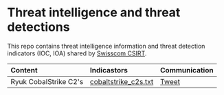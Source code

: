 # Threat intelligence and threat detections

This repo contains threat intelligence information and threat detection indicators (IOC, IOA) shared by [Swisscom CSIRT](https://twitter.com/swisscom_csirt).

| Content | Indicastors | Communication |
| :--- | :--- | :--- |
| Ryuk CobalStrike C2's |  [cobaltstrike_c2s.txt](https://github.com/swisscom/detections/blob/main/RYUK/cobaltstrike_c2s.txt) | [Tweet](https://twitter.com/swisscom_csirt/status/1321777140992516096) |
